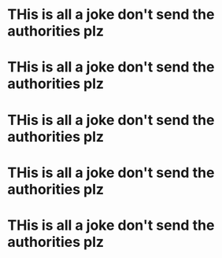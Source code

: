 # THis is all a joke don't send the authorities plz
# THis is all a joke don't send the authorities plz
# THis is all a joke don't send the authorities plz
# THis is all a joke don't send the authorities plz
# THis is all a joke don't send the authorities plz
